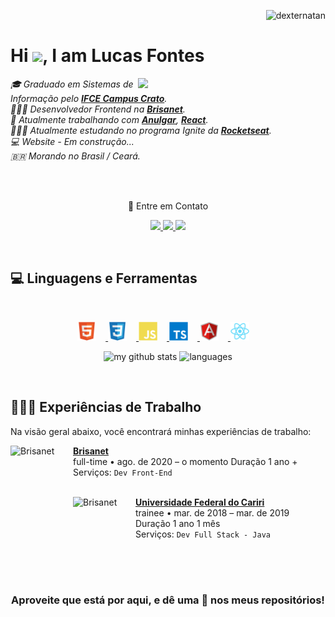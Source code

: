 <!-- Profile views  -->
<p align="right"><img src="https://komarev.com/ghpvc/?username=lfontesc" alt="dexternatan" /></p>

<h1 align = "justify"> Hi <img src="https://media.giphy.com/media/hvRJCLFzcasrR4ia7z/giphy.gif" width="25px">, I am Lucas Fontes</h1>
<img align="right" width="300" src="https://i2.wp.com/allhtaccess.info/wp-content/uploads/2018/03/programming.gif?fit=1281%2C716&ssl=1" />

<p>
  <em style="font-style: italic">🎓 Graduado em Sistemas de Informação pelo <a href="https://ifce.edu.br/crato"><b>IFCE Campus Crato</b></a>.
  <br>
  👨🏻‍💻 Desenvolvedor Frontend na <a href="https://www.brisanet.com.br/"><b>Brisanet</b></a>.
  <br>
  📌 Atualmente trabalhando com <a href="https://angular.io/"><b>Anulgar</b></a>, <a href="https://pt-br.reactjs.org/"><b>React</b></a>.
  <br>
  👨🏻‍💻 Atualmente estudando no programa Ignite da <a href="https://rocketseat.com.br/"><b>Rocketseat</b></a>.
  <br>
  💻 Website - Em construção...
  <br>
  🇧🇷 Morando no Brasil / Ceará.
  </em>
</p>

<br><br>

<p align="center">💬 Entre em Contato</p>
<p align="center">
  <a href="https://github.com/lfontesc">
    <img src="https://img.shields.io/badge/-Github-000?style=for-the-badge&logo=Github&logoColor=white&link=https://github.com/lfontesc">
  </a>

  <a href="https://www.linkedin.com/in/lucasfcartaxo/">
    <img src="https://img.shields.io/badge/-LinkedIn-blue?style=for-the-badge&logo=Linkedin&logoColor=white&link=https://www.linkedin.com/in/lucasfcartaxo/">
  </a>

  <a href="mailto:lfonteesc@gmail.com">
    <img src="https://img.shields.io/badge/-Gmail-f4f4f4?style=for-the-badge&labelColor=f4f4f4&logo=gmail&logoColor=D14836&link=mailto:lfonteesc@gmail.com/">
  </a>
</p>
<br>

<!-- Linguagens -->
## 💻 **Linguagens e Ferramentas**  
<br>
<p align="center">
  <a target="_blank" rel="noopener noreferrer" href="https://raw.githubusercontent.com/devicons/devicon/master/icons/html5/html5-original.svg">
    <img src="https://raw.githubusercontent.com/devicons/devicon/master/icons/html5/html5-original.svg" alt="HTML" width="30" height="30" style="max-width:100%;margin-right: 15px">
  </a>
  
  <a target="_blank" rel="noopener noreferrer" href="https://raw.githubusercontent.com/devicons/devicon/master/icons/css3/css3-original.svg">
    <img src="https://raw.githubusercontent.com/devicons/devicon/master/icons/css3/css3-original.svg" alt="CSS" width="30" height="30" style="max-width:100%;margin-right: 15px">
  </a>
  
  <a target="_blank" rel="noopener noreferrer" href="https://raw.githubusercontent.com/devicons/devicon/master/icons/javascript/javascript-plain.svg">
    <img src="https://raw.githubusercontent.com/devicons/devicon/master/icons/javascript/javascript-plain.svg" alt="Javascript" width="30" height="30" style="max-width:100%;margin-right: 15px">
  </a>
  
  <a target="_blank" rel="noopener noreferrer" href="https://raw.githubusercontent.com/devicons/devicon/master/icons/typescript/typescript-original.svg">
    <img src="https://raw.githubusercontent.com/devicons/devicon/master/icons/typescript/typescript-original.svg" alt="Typescript" width="30" height="30" style="max-width:100%;margin-right: 15px">
  </a>
  
  <a target="_blank" rel="noopener noreferrer" href="https://raw.githubusercontent.com/devicons/devicon/master/icons/angularjs/angularjs-original.svg">
    <img src="https://raw.githubusercontent.com/devicons/devicon/master/icons/angularjs/angularjs-original.svg" alt="Angular 2+" width="30" height="30" style="max-width:100%;margin-right: 15px">
  </a>
  
  <a target="_blank" rel="noopener noreferrer" href="https://raw.githubusercontent.com/devicons/devicon/master/icons/react/react-original-wordmark.svg">
    <img src="https://raw.githubusercontent.com/devicons/devicon/master/icons/react/react-original.svg" alt="ReactJS" width="30" height="30" style="max-width:100%;margin-right: 15px">
  </a>
  
  <p align="center">
  <img src="https://github-readme-stats.vercel.app/api?username=lfontesc&show_icons=true&theme=buefy" alt="my github stats" width="420"/>
  <img src="https://github-readme-stats.vercel.app/api/top-langs/?username=lfontesc&layout=compact&theme=buefy" alt="languages" height="165">
</p>

</p>

<br>

<!-- Experiências de trabalho -->
## 👨🏽‍💻 **Experiências de Trabalho**  
Na visão geral abaixo, você encontrará minhas experiências de trabalho:

[<img align="left" height="100px" width="100px" alt="Brisanet" src="https://media-exp1.licdn.com/dms/image/C4D0BAQGFtX2lrzQwxA/company-logo_200_200/0/1610564288250?e=1640217600&v=beta&t=REb1aYg4H_DFyc2HsvmcGWqWFg4P3nacdmSaoH7Zqbk"/>](https://contweb.com.br/)

[**Brisanet**](https://brisanet.com.br/) \
 full-time • ago. de 2020 – o momento Duração 1 ano +\
Serviços: `Dev Front-End`\
<br/>

[<img align="left" height="100px" width="100px" alt="Brisanet" src="https://media-exp1.licdn.com/dms/image/C560BAQEcgWJknR1N1A/company-logo_200_200/0/1519909577819?e=1640217600&v=beta&t=dAjM2HFC9aj7F5zGa9c6wLRvLpF6oL7O225bHfG3vT0"/>](https://contweb.com.br/)

[**Universidade Federal do Cariri**](https://brisanet.com.br/) \
 trainee • mar. de 2018 – mar. de 2019 Duração 1 ano 1 mês\
Serviços: `Dev Full Stack - Java`\
<br/><br/>

<br>

<!-- Footer  -->
<h3 align="center">
  Aproveite que está por aqui, e dê uma 👀 nos meus repositórios!
</h3>

